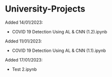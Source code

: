 # University-Projects

Added 14/01/2023:
 - COVID 19 Detection Using AL & CNN (1.2).ipynb
 
 Added 11/01/2023:
 - COVID 19 Detection Using AL & CNN (1.1).ipynb

 Added 17/01/2023:
 - Test 2.ipynb
